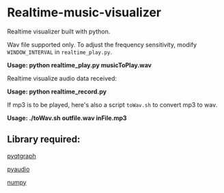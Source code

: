 # Realtime-music-visualizer
Realtime visualizer built with python.

Wav file supported only.
To adjust the frequency sensitivity, modify `WINDOW_INTERVAL` in `realtime_play.py`.

**Usage: python realtime_play.py musicToPlay.wav**

Realtime visualize audio data received:

**Usage: python realtime_record.py**

If mp3 is to be played, here's also a script `toWav.sh` to convert mp3 to wav.

**Usage: ./toWav.sh outfile.wav inFile.mp3**

## Library required:
[pyqtgraph](http://www.pyqtgraph.org/)

[pyaudio](https://people.csail.mit.edu/hubert/pyaudio/docs/)

[numpy](http://www.numpy.org/)
